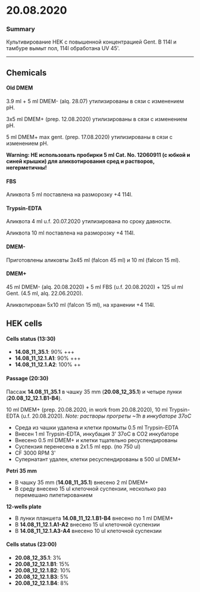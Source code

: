 20.08.2020
==========

### Summary
Культивирование HEK с повышенной концентрацией Gent.
В 114l и тамбуре вымыт пол, 114l обработана UV 45'. 

---

## Chemicals
#### Old DMEM
3.9 ml + 5 ml DMEM- (alq. 28.07) утилизированы в сязи с изменением pH.

3x5 ml DMEM+ (prep. 12.08.2020) утилизированы в сязи с изменением pH.

5 ml DMEM+ max gent. (prep. 17.08.2020) утилизированы в сязи с изменением pH.

**Warning: НЕ использовать пробирки 5 ml Cat. No. 12060911 (с юбкой и синей крышки) для аликвотирования сред и растворов, негерметичны!**


#### FBS
Аликвота 5 ml поставлена на разморозку +4 114l.

#### Trypsin-EDTA
Аликвота 4 ml u.f. 20.07.2020 утилизирована по сроку давности.

Аликвота 10 ml поставлена на разморозку +4 114l.

#### DMEM-
Приготовлены аликовты 3x45 ml (falcon 45 ml) и 10 ml (falcon 15 ml).

#### DMEM+
45 ml DMEM- (alq. 20.08.2020) + 5 ml FBS (u.f. 20.08.2020) + 125 ul ml Gent. (4.5 ml, alq. 22.06.2020).

Аликвотирован 5x10 ml (falcon 15 ml), на хранении +4 114l.


## HEK cells
#### Cells status (13:30)
- **14.08_11_35.1**: 90% +++
- **14.08_11_12.1.A1**: 90% +++
- **14.08_11_12.1.A2**: 100% ++

#### Passage (20:30)
Пассаж **14.08_11_35.1** в чашку 35 mm (**20.08_12_35.1**) и четыре лунки (**20.08_12_12.1.B1-B4**).

10 ml DMEM+ (prep. 20.08.2020, in work from 20.08.2020), 10 ml Trypsin-EDTA (u.f. 20.08.2020).
*Note: растворы прогреты \~1h в инкубаторе 37oC*

- Среда из чашки удалена и клетки промыты 0.5 ml Trypsin-EDTA
- Внесен 1 ml Trypsin-EDTA, инкубация 3' 37oC в CO2 инкубаторе
- Внесено 0.5 ml DMEM+ и клетки тщательно ресуспендированы
- Суспензия перенесена в 2x1.5 ml epp. (по 750 ul)
- CF 3000 RPM 3'
- Супернатант удален, клетки ресуспендированы в 500 ul DMEM+

**Petri 35 mm**
- В чашку 35 mm (**14.08_11_35.1**) внесено 2 ml DMEM+
- В среду внесено 15 ul клеточной суспензии, несколько раз перемешано пипетированием

**12-wells plate**
- В лунки планшета **14.08_11_12.1.B1-B4** внесено по 1 ml DMEM+
- В **14.08_11_12.1.A1-A2** внесено 15 ul клеточной суспензии
- В **14.08_11_12.1.A3-A4** внесено 10 ul клеточной суспензии

#### Cells status (23:00)
- **20.08_12_35.1**: 3%
- **20.08_12_12.1.B1**: 15%
- **20.08_12_12.1.B2**: 10%
- **20.08_12_12.1.B3**: 5%
- **20.08_12_12.1.B4**: 8%

